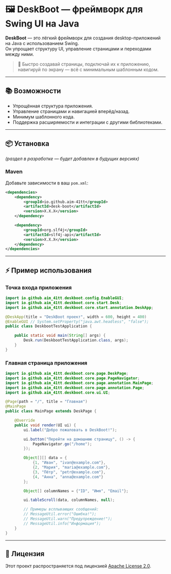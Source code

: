 # 🖼️ DeskBoot — фреймворк для Swing UI на Java

**DeskBoot** — это лёгкий фреймворк для создания desktop-приложений на Java с использованием Swing.  
Он упрощает структуру UI, управление страницами и переходами между ними.

> 🚀 Быстро создавай страницы, подключай их к приложению, навигируй по экрану — всё с минимальным шаблонным кодом.

---

## 📚 Возможности
- Упрощённая структура приложения.
- Управление страницами и навигацией вперёд/назад.
- Минимум шаблонного кода.
- Поддержка расширяемости и интеграции с другими библиотеками.

---

## 📦 Установка
*(раздел в разработке — будет добавлен в будущих версиях)*
### Maven
Добавьте зависимости в ваш `pom.xml`:

```xml
<dependencies>
    <dependency>
        <groupId>io.github.aim-41tt</groupId>
        <artifactId>desk-boot</artifactId>
        <version>X.X.X</version>
    </dependency>

    <dependency>
        <groupId>org.slf4j</groupId>
        <artifactId>slf4j-api</artifactId>
        <version>X.X.X</version>
    </dependency>
</dependencies>
```

---

## ⚡ Пример использования
### Точка входа приложения
```java
import io.github.aim_41tt.deskboot.config.EnableGUI;
import io.github.aim_41tt.deskboot.core.start.Desk;
import io.github.aim_41tt.deskboot.core.start.annotation.DeskApp;

@DeskApp(title = "DeskBoot проект", width = 600, height = 400)
@EnableGUI // System.setProperty("java.awt.headless", "false");
public class DeskbootTestApplication {

	public static void main(String[] args) {
		Desk.run(DeskbootTestApplication.class, args);
	}
}
```

### Главная страница приложения
```java
import io.github.aim_41tt.deskboot.core.page.DeskPage;
import io.github.aim_41tt.deskboot.core.page.PageNavigator;
import io.github.aim_41tt.deskboot.core.page.annotation.MainPage;
import io.github.aim_41tt.deskboot.core.page.annotation.Page;
import io.github.aim_41tt.deskboot.core.ui.UI;

@Page(path = "/", title = "Главная")
@MainPage
public class MainPage extends DeskPage {

    @Override
    public void render(UI ui) {
        ui.label("Добро пожаловать в DeskBoot!");

        ui.button("Перейти на домашнюю страницу", () -> {
            PageNavigator.go("/home");
        });

        Object[][] data = {
            {1, "Иван", "ivan@example.com"},
            {2, "Мария", "maria@example.com"},
            {3, "Пётр", "petr@example.com"},
            {4, "Анна", "anna@example.com"}
        };

        Object[] columnNames = {"ID", "Имя", "Email"};

        ui.tableScroll(data, columnNames, null);

        // Примеры всплывающих сообщений:
        // MessageUtil.error("Ошибка!");
        // MessageUtil.warn("Предупреждение!");
        // MessageUtil.info("Информация");
    }
}
```

---

## 📄 Лицензия
Этот проект распространяется под лицензией [Apache License 2.0](./LICENSE).

